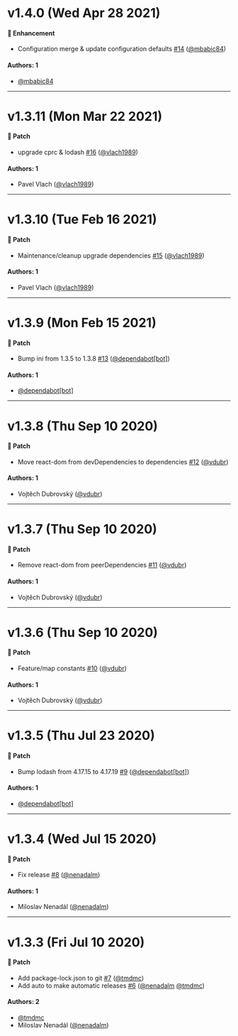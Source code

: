 # v1.4.0 (Wed Apr 28 2021)

#### 🚀 Enhancement

- Configuration merge & update configuration defaults [#14](https://github.com/gisat-panther/ptr-core/pull/14) ([@mbabic84](https://github.com/mbabic84))

#### Authors: 1

- [@mbabic84](https://github.com/mbabic84)

---

# v1.3.11 (Mon Mar 22 2021)

#### 🐾 Patch

- upgrade cprc & lodash [#16](https://github.com/gisat-panther/ptr-core/pull/16) ([@vlach1989](https://github.com/vlach1989))

#### Authors: 1

- Pavel Vlach ([@vlach1989](https://github.com/vlach1989))

---

# v1.3.10 (Tue Feb 16 2021)

#### 🐾 Patch

- Maintenance/cleanup upgrade dependencies [#15](https://github.com/gisat-panther/ptr-core/pull/15) ([@vlach1989](https://github.com/vlach1989))

#### Authors: 1

- Pavel Vlach ([@vlach1989](https://github.com/vlach1989))

---

# v1.3.9 (Mon Feb 15 2021)

#### 🐾 Patch

- Bump ini from 1.3.5 to 1.3.8 [#13](https://github.com/gisat-panther/ptr-core/pull/13) ([@dependabot[bot]](https://github.com/dependabot[bot]))

#### Authors: 1

- [@dependabot[bot]](https://github.com/dependabot[bot])

---

# v1.3.8 (Thu Sep 10 2020)

#### 🐾 Patch

- Move react-dom from devDependencies to dependencies [#12](https://github.com/gisat-panther/ptr-core/pull/12) ([@vdubr](https://github.com/vdubr))

#### Authors: 1

- Vojtěch Dubrovský ([@vdubr](https://github.com/vdubr))

---

# v1.3.7 (Thu Sep 10 2020)

#### 🐾 Patch

- Remove react-dom from peerDependencies [#11](https://github.com/gisat-panther/ptr-core/pull/11) ([@vdubr](https://github.com/vdubr))

#### Authors: 1

- Vojtěch Dubrovský ([@vdubr](https://github.com/vdubr))

---

# v1.3.6 (Thu Sep 10 2020)

#### 🐾 Patch

- Feature/map constants [#10](https://github.com/gisat-panther/ptr-core/pull/10) ([@vdubr](https://github.com/vdubr))

#### Authors: 1

- Vojtěch Dubrovský ([@vdubr](https://github.com/vdubr))

---

# v1.3.5 (Thu Jul 23 2020)

#### 🐾 Patch

- Bump lodash from 4.17.15 to 4.17.19 [#9](https://github.com/gisat-panther/ptr-core/pull/9) ([@dependabot[bot]](https://github.com/dependabot[bot]))

#### Authors: 1

- [@dependabot[bot]](https://github.com/dependabot[bot])

---

# v1.3.4 (Wed Jul 15 2020)

#### 🐾 Patch

- Fix release [#8](https://github.com/gisat-panther/ptr-core/pull/8) ([@nenadalm](https://github.com/nenadalm))

#### Authors: 1

- Miloslav Nenadál ([@nenadalm](https://github.com/nenadalm))

---

# v1.3.3 (Fri Jul 10 2020)

#### 🐾 Patch

- Add package-lock.json to git [#7](https://github.com/gisat-panther/ptr-core/pull/7) ([@tmdmc](https://github.com/tmdmc))
- Add auto to make automatic releases [#6](https://github.com/gisat-panther/ptr-core/pull/6) ([@nenadalm](https://github.com/nenadalm) [@tmdmc](https://github.com/tmdmc))

#### Authors: 2

- [@tmdmc](https://github.com/tmdmc)
- Miloslav Nenadál ([@nenadalm](https://github.com/nenadalm))
